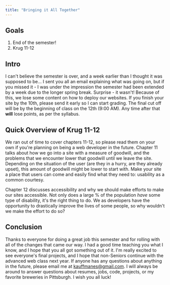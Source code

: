 ```yaml
---
title: "Bringing it All Together"
---
```


<article class="highlighted">
  <h2>Goals</h2>
  <ol>
    <li>End of the semester!</li>
    <li>Krug 11-12</li>
  </ol>
</article>

## Intro
I can't believe the semester is over, and a week earlier than I thought it was supposed to be... I sent you all an email explaining what was going on, but if you missed it - I was under the impression the semester had been extended by a week due to the longer spring break. Surprise - it wasn't! Because of this, we lose some content on how to deploy our websites. If you finish your site by the 10th, please send it early so I can start grading. The final cut off will be by the beginning of class on the 12th (9:00 AM). Any time after that **will** lose points, as per the syllabus.

## Quick Overview of Krug 11-12
We ran out of time to cover chapters 11-12, so please read them on your own if you're planning on being a web developer in the future. Chapter 11 talks about how we go into a site with a measure of goodwill, and the problems that we encounter lower that goodwill until we leave the site. Depending on the situation of the user (are they in a hurry, are they already upset), this amount of goodwill might be lower to start with. Make your site a place that users can come and easily find what they need to: usability as a common courtesy.

Chapter 12 discusses accessibility and why we should make efforts to make our sites accessible. Not only does a large % of the population *have* some type of disability, it's the right thing to do. We as developers have the opportunity to drastically improve the lives of some people, so why wouldn't we make the effort to do so?

## Conclusion
Thanks to everyone for doing a great job this semester and for rolling with all of the changes that came our way. I had a good time teaching you what I know, and I hope that you all got something out of it. I'm really excited to see everyone's final projects, and I hope that non-Seniors continue with the advanced web class next year. If anyone has any questions about anything in the future, please email me at <a href="mailto:kauffmanes@gmail.com">kauffmanes@gmail.com</a>. I will always be around to answer questions about resumes, jobs, code, projects, or my favorite breweries in Pittsburgh. I wish you all luck!